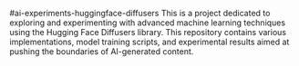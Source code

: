 #ai-experiments-huggingface-diffusers
This is a project dedicated to exploring and experimenting with advanced machine learning techniques using the Hugging Face Diffusers library.
This repository contains various implementations, model training scripts, and experimental results aimed at pushing the boundaries of AI-generated content.
